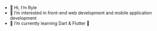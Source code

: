 - 👋 Hi, I’m Ryle
- 👀 I’m interested in front-end web development and mobile application development
- 🌱 I’m currently learning Dart & Flutter 🐤

<!---
ryle-roasa/ryle-roasa is a ✨ special ✨ repository because its `README.md` (this file) appears on your GitHub profile.
You can click the Preview link to take a look at your changes.
--->
